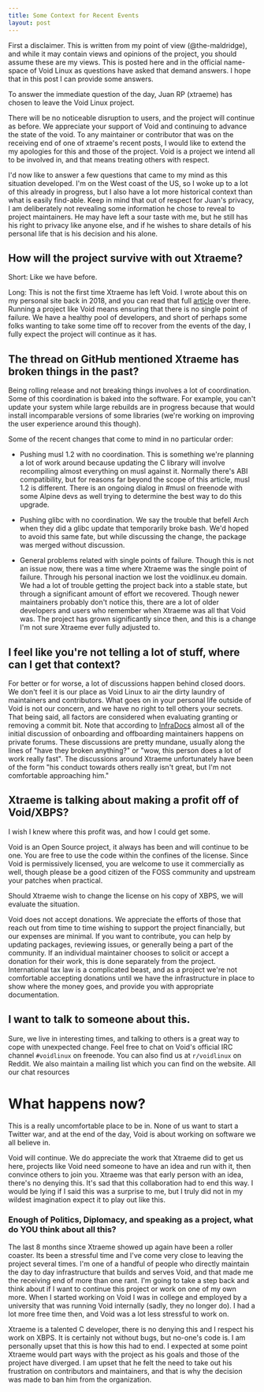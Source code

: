 ```yaml
---
title: Some Context for Recent Events
layout: post
---
```


First a disclaimer.  This is written from my point of view
(@the-maldridge), and while it may contain views and opinions of the
project, you should assume these are my views.  This is posted here
and in the official name-space of Void Linux as questions have asked
that demand answers.  I hope that in this post I can provide some
answers.

To answer the immediate question of the day, Juan RP (xtraeme) has
chosen to leave the Void Linux project.

There will be no noticeable disruption to users, and the project will
continue as before.  We appreciate your support of Void and continuing
to advance the state of the void.  To any maintainer or contributor
that was on the receiving end of one of xtraeme's recent posts, I
would like to extend the my apologies for this and those of the
project.  Void is a project we intend all to be involved in, and that
means treating others with respect.

I'd now like to answer a few questions that came to my mind as this
situation developed.  I'm on the West coast of the US, so I woke up to
a lot of this already in progress, but I also have a lot more
historical context than what is easily find-able.  Keep in mind that
out of respect for Juan's privacy, I am deliberately not revealing
some information he chose to reveal to project maintainers.  He may
have left a sour taste with me, but he still has his right to privacy
like anyone else, and if he wishes to share details of his personal
life that is his decision and his alone.

## How will the project survive with out Xtraeme?

Short: Like we have before.

Long: This is not the first time Xtraeme has left Void.  I wrote about
this on my personal site back in 2018, and you can read that full
[article](https://michaelwashere.net/post/2018-11-28-enobdfl/) over
there.  Running a project like Void means ensuring that there is no
single point of failure.  We have a healthy pool of developers, and
short of perhaps some folks wanting to take some time off to recover
from the events of the day, I fully expect the project will continue
as it has.

## The thread on GitHub mentioned Xtraeme has broken things in the past?

Being rolling release and not breaking things involves a lot of
coordination.  Some of this coordination is baked into the software.
For example, you can't update your system while large rebuilds are in
progress because that would install incomparable versions of some
libraries (we're working on improving the user experience around this
though).

Some of the recent changes that come to mind in no particular order:

  * Pushing musl 1.2 with no coordination.  This is something we're
    planning a lot of work around because updating the C library will
    involve recompiling almost everything on musl against it.
    Normally there's ABI compatibility, but for reasons far beyond the
    scope of this article, musl 1.2 is different.  There is an ongoing
    dialog in #musl on freenode with some Alpine devs as well trying
    to determine the best way to do this upgrade.

  * Pushing glibc with no coordination.  We say the trouble that
    befell Arch when they did a glibc update that temporarily broke
    bash.  We'd hoped to avoid this same fate, but while discussing
    the change, the package was merged without discussion.

  * General problems related with single points of failure.  Though
    this is not an issue now, there was a time where Xtraeme was the
    single point of failure.  Through his personal inaction we lost
    the voidlinux.eu domain.  We had a lot of trouble getting the
    project back into a stable state, but through a significant amount
    of effort we recovered.  Though newer maintainers probably don't
    notice this, there are a lot of older developers and users who
    remember when Xtraeme was all that Void was.  The project has
    grown significantly since then, and this is a change I'm not sure
    Xtraeme ever fully adjusted to.

## I feel like you're not telling a lot of stuff, where can I get that context?

For better or for worse, a lot of discussions happen behind closed
doors.  We don't feel it is our place as Void Linux to air the dirty
laundry of maintainers and contributors.  What goes on in your
personal life outside of Void is not our concern, and we have no right
to tell others your secrets.  That being said, all factors are
considered when evaluating granting or removing a commit bit.  Note
that according to [InfraDocs](https://infradocs.voidlinux.org) almost
all of the initial discussion of onboarding and offboarding
maintainers happens on private forums.  These discussions are pretty
mundane, usually along the lines of "have they broken anything?" or
"wow, this person does a lot of work really fast".  The discussions
around Xtraeme unfortunately have been of the form "his conduct
towards others really isn't great, but I'm not comfortable approaching
him."

## Xtraeme is talking about making a profit off of Void/XBPS?

I wish I knew where this profit was, and how I could get some.

Void is an Open Source project, it always has been and will continue
to be one.  You are free to use the code within the confines of the
license.  Since Void is permissively licensed, you are welcome to use
it commercially as well, though please be a good citizen of the FOSS
community and upstream your patches when practical.

Should Xtraeme wish to change the license on his copy of XBPS, we will
evaluate the situation.

Void does not accept donations.  We appreciate the efforts of those
that reach out from time to time wishing to support the project
financially, but our expenses are minimal.  If you want to contribute,
you can help by updating packages, reviewing issues, or generally
being a part of the community.  If an individual maintainer chooses to
solicit or accept a donation for their work, this is done separately
from the project.  International tax law is a complicated beast, and
as a project we're not comfortable accepting donations until we have
the infrastructure in place to show where the money goes, and provide
you with appropriate documentation.

## I want to talk to someone about this.

Sure, we live in interesting times, and talking to others is a great
way to cope with unexpected change.  Feel free to chat on Void's
official IRC channel `#voidlinux` on freenode.  You can also find us
at `r/voidlinux` on Reddit.  We also maintain a mailing list which you
can find on the website.  All our chat resources

# What happens now?

This is a really uncomfortable place to be in.  None of us want to
start a Twitter war, and at the end of the day, Void is about working
on software we all believe in.

Void will continue.  We do appreciate the work that Xtraeme did to get
us here, projects like Void need someone to have an idea and run with
it, then convince others to join you.  Xtraeme was that early person
with an idea, there's no denying this.  It's sad that this
collaboration had to end this way.  I would be lying if I said this
was a surprise to me, but I truly did not in my wildest imagination
expect it to play out like this.

### Enough of Politics, Diplomacy, and speaking as a project, what do YOU think about all this?

The last 8 months since Xtraeme showed up again have been a roller
coaster.  Its been a stressful time and I've come very close to
leaving the project several times.  I'm one of a handful of people who
directly maintain the day to day infrastructure that builds and serves
Void, and that made me the receiving end of more than one rant.  I'm
going to take a step back and think about if I want to continue this
project or work on one of my own more.  When I started working on Void
I was in college and employed by a university that was running Void
internally (sadly, they no longer do).  I had a lot more free time
then, and Void was a lot less stressful to work on.

Xtraeme is a talented C developer, there is no denying this and I
respect his work on XBPS.  It is certainly not without bugs, but
no-one's code is.  I am personally upset that this is how this had to
end.  I expected at some point Xtraeme would part ways with the
project as his goals and those of the project have diverged.  I am
upset that he felt the need to take out his frustration on
contributors and maintainers, and that is why the decision was made to
ban him from the organization.
